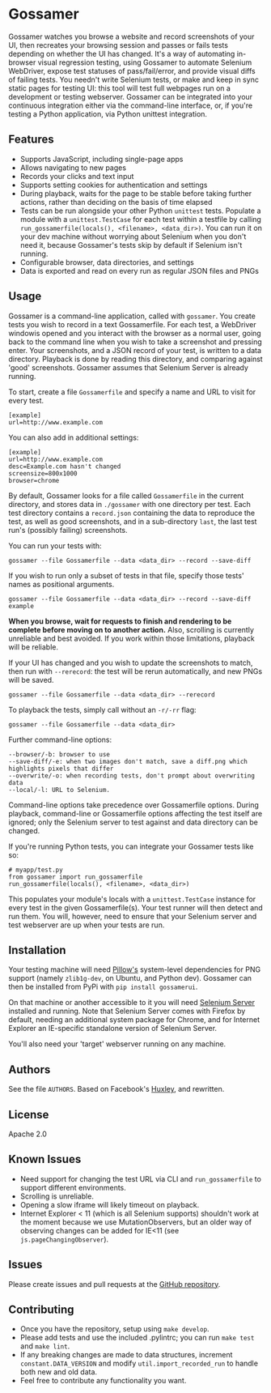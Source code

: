 # Gossamer

Gossamer watches you browse a website and record screenshots of your UI, then
recreates your browsing session and passes or fails tests depending on whether
the UI has changed. It's a way of automating in-browser visual regression
testing, using Gossamer to automate Selenium WebDriver, expose test statuses
of pass/fail/error, and provide visual diffs of failing tests. You needn't
write Selenium tests, or make and keep in sync static pages for testing UI:
this tool will test full webpages run on a development or testing webserver.
Gossamer can be integrated into your continuous integration either via the
command-line interface, or, if you're testing a Python application, via
Python unittest integration.


## Features

* Supports JavaScript, including single-page apps
* Allows navigating to new pages
* Records your clicks and text input
* Supports setting cookies for authentication and settings
* During playback, waits for the page to be stable before taking further
actions, rather than deciding on the basis of time elapsed
* Tests can be run alongside your other Python `unittest` tests. Populate a
module with a `unittest.TestCase` for each test within a testfile by calling
`run_gossamerfile(locals(), <filename>, <data_dir>)`. You can run it on your
dev machine without worrying about Selenium when you don't need it,
because Gossamer's tests skip by default if Selenium isn't running.
* Configurable browser, data directories, and settings
* Data is exported and read on every run as regular JSON files and PNGs


## Usage

Gossamer is a command-line application, called with `gossamer`. You create
tests you wish to record in a text Gossamerfile. For each test, a WebDriver
windowis opened and you interact with the browser as a normal user, going
back to the command line when you wish to take a screenshot and pressing
enter. Your screenshots, and a JSON record of your test, is written to a
data directory. Playback is done by reading this directory, and comparing
against 'good' screenshots. Gossamer assumes that Selenium Server is
already running.

To start, create a file `Gossamerfile` and specify a name and URL to visit for
every test.

    [example]
    url=http://www.example.com

You can also add in additional settings:

    [example]
    url=http://www.example.com
    desc=Example.com hasn't changed
    screensize=800x1000
    browser=chrome


By default, Gossamer looks for a file called `Gossamerfile` in the current
directory, and stores data in `./gossamer` with one directory per test. Each
test directory contains a `record.json` containing the data to reproduce the
test, as well as good screenshots, and in a sub-directory `last`, the
last test run's (possibly failing) screenshots.

You can run your tests with:

    gossamer --file Gossamerfile --data <data_dir> --record --save-diff

If you wish to run only a subset of tests in that file, specify those tests'
names as positional arguments.

    gossamer --file Gossamerfile --data <data_dir> --record --save-diff example

**When you browse, wait for requests to finish and rendering to be complete before
moving on to another action.** Also, scrolling is currently unreliable and best
avoided. If you work within those limitations, playback will be reliable.

If your UI has changed and you wish to update the screenshots to match, then
run with `--rerecord`: the test will be rerun automatically, and new PNGs
will be saved.

    gossamer --file Gossamerfile --data <data_dir> --rerecord

To playback the tests, simply call without an `-r/-rr` flag:

    gossamer --file Gossamerfile --data <data_dir>

Further command-line options:

    --browser/-b: browser to use
    --save-diff/-e: when two images don't match, save a diff.png which
    highlights pixels that differ
    --overwrite/-o: when recording tests, don't prompt about overwriting data
    --local/-l: URL to Selenium.

Command-line options take precedence over Gossamerfile options. During playback,
command-line or Gossamerfile options affecting the test itself are ignored;
only the Selenium server to test against and data directory can be changed.

If you're running Python tests, you can integrate your Gossamer tests like so:

    # myapp/test.py
    from gossamer import run_gossamerfile
    run_gossamerfile(locals(), <filename>, <data_dir>)

This populates your module's locals with a `unittest.TestCase` instance for every
test in the given Gossamerfile(s). Your test runner will then detect and run them.
You will, however, need to ensure that your Selenium server and
test webserver are up when your tests are run.

## Installation

Your testing machine will need
[Pillow's](https://github.com/python-imaging/Pillow) system-level
dependencies for PNG support (namely `zlib1g-dev`, on Ubuntu, and Python
dev). Gossamer can then be installed from PyPi with `pip install gossamerui`.

On that machine or another accessible to it you will need
[Selenium Server](http://docs.seleniumhq.org/download/) installed and
running. Note that Selenium Server comes with Firefox by default, needing
an additional system package for Chrome, and for Internet Explorer an
IE-specific standalone version of Selenium Server.

You'll also need your 'target' webserver running on any machine.


## Authors

See the file `AUTHORS`. Based on Facebook's
[Huxley](https://github.com/facebook/huxley), and rewritten.

## License

Apache 2.0


## Known Issues

* Need support for changing the test URL via CLI and `run_gossamerfile` to
support different environments.
* Scrolling is unreliable.
* Opening a slow iframe will likely timeout on playback.
* Internet Explorer < 11 (which is all Selenium supports) shouldn't work at
the moment because we use MutationObservers, but an older way of observing
changes can be added for IE<11 (see `js.pageChangingObserver`).

## Issues

Please create issues and pull requests at the [GitHub repository](https://github.com/ijl/gossamer).

## Contributing

* Once you have the repository, setup using `make develop`.
* Please add tests and use the included .pylintrc; you can run `make test`
and `make lint`.
* If any breaking changes are made to data structures, increment
`constant.DATA_VERSION` and
modify `util.import_recorded_run` to handle both new and old data.
* Feel free to contribute any functionality you want.

